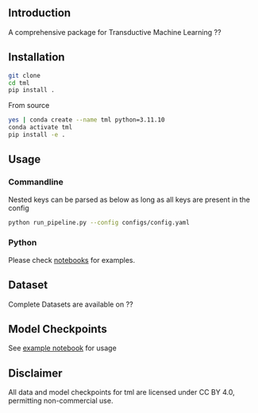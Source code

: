 ## Introduction
A comprehensive package for Transductive Machine Learning
??


## Installation

```bash
git clone 
cd tml
pip install .
```

From source
```bash
yes | conda create --name tml python=3.11.10
conda activate tml
pip install -e .
```

<!-- For contribution please install in dev mode and use pre-commit
```bash
yes | conda create --name pika python=3.10
conda activate pika
pip install -e ".[dev]"
pre-commit install
``` -->

## Usage

### Commandline


Nested keys can be parsed as below as long as all keys are present in the config
```bash
python run_pipeline.py --config configs/config.yaml
```

### Python

Please check [notebooks](?) for examples.


## Dataset

Complete Datasets are available on ??

## Model Checkpoints 
See [example notebook]() for usage

## Disclaimer

All data and model checkpoints for tml are licensed under CC BY 4.0, permitting non-commercial use.